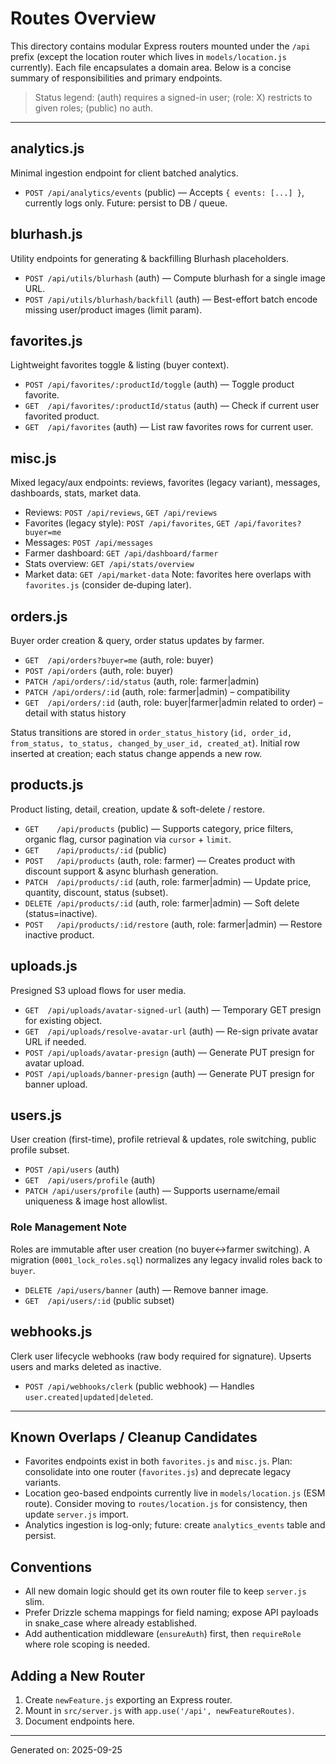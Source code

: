 # Routes Overview

This directory contains modular Express routers mounted under the `/api` prefix (except the location router which lives in `models/location.js` currently). Each file encapsulates a domain area. Below is a concise summary of responsibilities and primary endpoints.

> Status legend: (auth) requires a signed-in user; (role: X) restricts to given roles; (public) no auth.

---

## analytics.js
Minimal ingestion endpoint for client batched analytics.
- `POST /api/analytics/events` (public) — Accepts `{ events: [...] }`, currently logs only. Future: persist to DB / queue.

## blurhash.js
Utility endpoints for generating & backfilling Blurhash placeholders.
- `POST /api/utils/blurhash` (auth) — Compute blurhash for a single image URL.
- `POST /api/utils/blurhash/backfill` (auth) — Best-effort batch encode missing user/product images (limit param).

## favorites.js
Lightweight favorites toggle & listing (buyer context).
- `POST /api/favorites/:productId/toggle` (auth) — Toggle product favorite.
- `GET  /api/favorites/:productId/status` (auth) — Check if current user favorited product.
- `GET  /api/favorites` (auth) — List raw favorites rows for current user.

## misc.js
Mixed legacy/aux endpoints: reviews, favorites (legacy variant), messages, dashboards, stats, market data.
- Reviews: `POST /api/reviews`, `GET /api/reviews`
- Favorites (legacy style): `POST /api/favorites`, `GET /api/favorites?buyer=me`
- Messages: `POST /api/messages`
- Farmer dashboard: `GET /api/dashboard/farmer`
- Stats overview: `GET /api/stats/overview`
- Market data: `GET /api/market-data`
Note: favorites here overlaps with `favorites.js` (consider de‑duping later).

## orders.js
Buyer order creation & query, order status updates by farmer.
- `GET  /api/orders?buyer=me` (auth, role: buyer)
- `POST /api/orders` (auth, role: buyer)
- `PATCH /api/orders/:id/status` (auth, role: farmer|admin)
- `PATCH /api/orders/:id` (auth, role: farmer|admin) – compatibility
- `GET  /api/orders/:id` (auth, role: buyer|farmer|admin related to order) – detail with status history

Status transitions are stored in `order_status_history` (`id, order_id, from_status, to_status, changed_by_user_id, created_at`). Initial row inserted at creation; each status change appends a new row.

## products.js
Product listing, detail, creation, update & soft-delete / restore.
- `GET    /api/products` (public) — Supports category, price filters, organic flag, cursor pagination via `cursor` + `limit`.
- `GET    /api/products/:id` (public)
- `POST   /api/products` (auth, role: farmer) — Creates product with discount support & async blurhash generation.
- `PATCH  /api/products/:id` (auth, role: farmer|admin) — Update price, quantity, discount, status (subset).
- `DELETE /api/products/:id` (auth, role: farmer|admin) — Soft delete (status=inactive).
- `POST   /api/products/:id/restore` (auth, role: farmer|admin) — Restore inactive product.

## uploads.js
Presigned S3 upload flows for user media.
- `GET  /api/uploads/avatar-signed-url` (auth) — Temporary GET presign for existing object.
- `GET  /api/uploads/resolve-avatar-url` (auth) — Re-sign private avatar URL if needed.
- `POST /api/uploads/avatar-presign` (auth) — Generate PUT presign for avatar upload.
- `POST /api/uploads/banner-presign` (auth) — Generate PUT presign for banner upload.

## users.js
User creation (first-time), profile retrieval & updates, role switching, public profile subset.
- `POST /api/users` (auth)
- `GET  /api/users/profile` (auth)
- `PATCH /api/users/profile` (auth) — Supports username/email uniqueness & image host allowlist.
<!-- Role switching endpoint removed: buyer/farmer roles are fixed after creation -->
### Role Management Note
Roles are immutable after user creation (no buyer↔farmer switching). A migration (`0001_lock_roles.sql`) normalizes any legacy invalid roles back to `buyer`.
- `DELETE /api/users/banner` (auth) — Remove banner image.
- `GET  /api/users/:id` (public subset)

## webhooks.js
Clerk user lifecycle webhooks (raw body required for signature). Upserts users and marks deleted as inactive.
- `POST /api/webhooks/clerk` (public webhook) — Handles `user.created|updated|deleted`.

---

## Known Overlaps / Cleanup Candidates
- Favorites endpoints exist in both `favorites.js` and `misc.js`. Plan: consolidate into one router (`favorites.js`) and deprecate legacy variants.
- Location geo-based endpoints currently live in `models/location.js` (ESM route). Consider moving to `routes/location.js` for consistency, then update `server.js` import.
- Analytics ingestion is log-only; future: create `analytics_events` table and persist.

## Conventions
- All new domain logic should get its own router file to keep `server.js` slim.
- Prefer Drizzle schema mappings for field naming; expose API payloads in snake_case where already established.
- Add authentication middleware (`ensureAuth`) first, then `requireRole` where role scoping is needed.

## Adding a New Router
1. Create `newFeature.js` exporting an Express router.
2. Mount in `src/server.js` with `app.use('/api', newFeatureRoutes)`.
3. Document endpoints here.

---
Generated on: 2025-09-25
